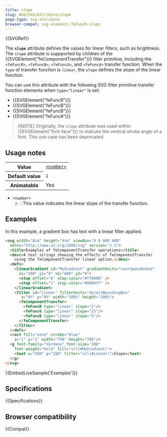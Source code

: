 ```yaml
---
title: slope
slug: Web/SVG/Attribute/slope
page-type: svg-attribute
browser-compat: svg.elements.feFuncR.slope
---
```


{{SVGRef}}

The **`slope`** attribute defines the values for linear filters, such as brightness. The `slope` attribute is suppported by children of the {{SVGElement("feComponentTransfer")}} filter primitive, including the `<feFuncR>`, `<feFuncB>`, `<feFuncG>`, and `<feFuncA>` transfer function. When the `type` of transfer function is `linear`, the `slope` defines the slope of the linear function.

You can use this attribute with the following SVG filter primitive transfer function elements when `type="linear"` is set:

- {{SVGElement("feFuncR")}}
- {{SVGElement("feFuncB")}}
- {{SVGElement("feFuncB")}}
- {{SVGElement("feFuncA")}}

> ![NOTE]
> Originally, the `slope` attribute was used within {{SVGElement("font-face")}} to indicate the vertical stroke angle of a font. This use case has been deprecated.

## Usage notes

<table class="properties">
  <tbody>
    <tr>
      <th scope="row">Value</th>
      <td>
        <code
          ><a href="/en-US/docs/Web/SVG/Content_type#number"
            >&#x3C;number></a
          ></code
        >
      </td>
    </tr>
    <tr>
      <th scope="row">Default value</th>
      <td><code>1</code></td>
    </tr>
    <tr>
      <th scope="row">Animatable</th>
      <td>Yes</td>
    </tr>
  </tbody>
</table>

- `<number>`
  - : This value indicates the linear slope of the transfer function.

## Examples

In this example, a gradient box has text with a linear filter applied.

```html
<svg width="8cm" height="4cm" viewBox="0 0 800 400"
  xmlns="http://www.w3.org/2000/svg" version="1.1">
  <title>Examples of feComponentTransfer operations</title>
  <desc>A text strings showing the effects of feComponentTransfer
    using the feComponentTransfer linear option.</desc>
  <defs>
    <linearGradient id="MyGradient" gradientUnits="userSpaceOnUse"
      x1="100" y1="0" x2="600" y2="0">
      <stop offset="0" stop-color="#ff0000" />
      <stop offset="1" stop-color="#0000ff" />
    </linearGradient>
    <filter id="Linear" filterUnits="objectBoundingBox"
       x="0%" y="0%" width="100%" height="100%">
      <feComponentTransfer>
        <feFuncR type="linear" slope="2"/>
        <feFuncG type="linear" slope="25"/>
        <feFuncB type="linear" slope="5"/>
      </feComponentTransfer>
    </filter>
  </defs>
  <rect fill="none" stroke="blue"
    x="1" y="1" width="798" height="398"/>
  <g font-family="Verdana" font-size="200"
    font-weight="bold" fill="url(#MyGradient)">
    <text x="100" y="290" filter="url(#Linear)">Slope</text>
  </g>
</svg>
```

{{EmbedLiveSample('Examples')}}

## Specifications

{{Specifications}}

## Browser compatibility

{{Compat}}
